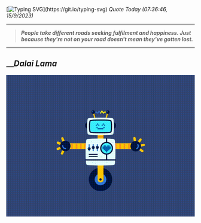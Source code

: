 [![Typing SVG](https://readme-typing-svg.herokuapp.com?font=Press+Start+2P&color=C2F784&size=35&width=900&height=100&lines=Hello+World%2C+I'm+Hung+!)](https://git.io/typing-svg) 
_Quote Today (07:36:46, 15/9/2023)_
___
>**_People take different roads seeking fulfilment and happiness. Just because they're not on your road doesn't mean they've gotten lost._**
___

## __**_Dalai Lama_**

![RobotDance](src/assets/images/robot-dancing-dribble.gif?style=center)
